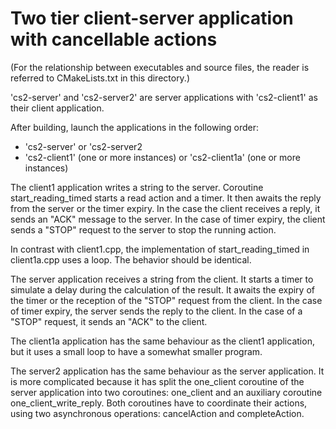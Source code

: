 # Two tier client-server application with cancellable actions

(For the relationship between executables and source files, the reader is referred to CMakeLists.txt in this directory.)

'cs2-server' and 'cs2-server2' are server applications with 'cs2-client1' as their client application.

After building, launch the applications in the following order:

* 'cs2-server' or 'cs2-server2
* 'cs2-client1' (one or more instances) or 'cs2-client1a' (one or more instances)

The client1 application writes a string to the server.
Coroutine start_reading_timed starts a read action and a timer.
It then awaits the reply from the server or the timer expiry.
In the case the client receives a reply, it sends an "ACK" message to the server.
In the case of timer expiry, the client sends a "STOP" request to the server to stop the running action.

In contrast with client1.cpp, the implementation of start_reading_timed in client1a.cpp uses a loop.
The behavior should be identical.

The server application receives a string from the client.
It starts a timer to simulate a delay during the calculation of the result.
It awaits the expiry of the timer or the reception of the "STOP" request from the client.
In the case of timer expiry, the server sends the reply to the client.
In the case of a "STOP" request, it sends an "ACK" to the client.

The client1a application has the same behaviour as the client1 application, but it uses a small loop to have a somewhat smaller program.

The server2 application has the same behaviour as the server application.
It is more complicated  because it has split the one_client coroutine of the server application
into two coroutines: one_client and an auxiliary coroutine one_client_write_reply.
Both coroutines have to coordinate their actions, using two asynchronous operations: cancelAction and completeAction.
